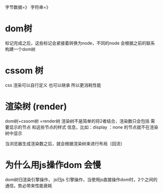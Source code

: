 字节数据=》 字符串=》 
# dom树
标记完成之后，这些标记会紧接着转换为node，不同的node 会根据之前的联系构建一个dom树

# cssom 树
css 渲染可以自行定义 也可以继承 所以更消耗性能

# 渲染树 (render)
dom树+cssom树 =render树
渲染树不是简单的将2者结合，渲染数只会包括 需要显示的节点 和这些节点的样式 信息，比如：display ：none 的节点就不在渲染树中显示

当浏览器生成渲染数之后，就会根据渲染树来进行布局（回流）

# 为什么用js操作dom 会慢
dom树归渲染引擎操作， js归js 引擎操作，当使用js直接操作dom时，2个之间的通信，势必带来性能衰耗